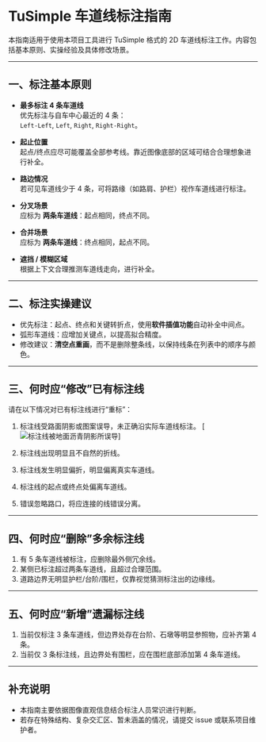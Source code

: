 # TuSimple 车道线标注指南

本指南适用于使用本项目工具进行 TuSimple 格式的 2D 车道线标注工作。内容包括基本原则、实操经验及具体修改场景。

---

## 一、标注基本原则

- **最多标注 4 条车道线**  
  优先标注与自车中心最近的 4 条：  
  `Left-Left`, `Left`, `Right`, `Right-Right`。

- **起止位置**  
  起点/终点应尽可能覆盖全部参考线。靠近图像底部的区域可结合合理想象进行补全。

- **路边情况**  
  若可见车道线少于 4 条，可将路缘（如路肩、护栏）视作车道线进行标注。

- **分叉场景**  
  应标为 **两条车道线**：起点相同，终点不同。

- **合并场景**  
  应标为 **两条车道线**：终点相同，起点不同。

- **遮挡 / 模糊区域**  
  根据上下文合理推测车道线走向，进行补全。

---

## 二、标注实操建议

- 优先标注：起点、终点和关键转折点，使用**软件插值功能**自动补全中间点。
- 弧形车道线：应增加关键点，以提高拟合精度。
- 修改建议：**清空点重画**，而不是删除整条线，以保持线条在列表中的顺序与颜色。

---

## 三、何时应“修改”已有标注线

请在以下情况对已有标注线进行“重标”：

1. 标注线受路面阴影或图案误导，未正确沿实际车道线标注。
  [![标注线被地面沥青阴影所误导](https://github.com/WhosFish/TuSimple-Format-Lane-Annotation-Editor/blob/main/img/%E9%87%8D%E6%96%B0%E4%BF%AE%E8%AE%A2%20-%20%E5%9C%B0%E9%9D%A2%E9%98%B4%E5%BD%B1.png)]
2. 标注线出现明显且不自然的折线。

3. 标注线发生明显偏折，明显偏离真实车道线。

4. 标注线的起点或终点处偏离车道线。

5. 错误忽略路口，将应连接的线错误分离。

---

## 四、何时应“删除”多余标注线

1. 有 5 条车道线被标注，应删除最外侧冗余线。
2. 某侧已标注超过两条车道线，且超过合理范围。
3. 道路边界无明显护栏/台阶/围栏，仅靠视觉猜测标注出的边缘线。

---

## 五、何时应“新增”遗漏标注线

1. 当前仅标注 3 条车道线，但边界处存在台阶、石墩等明显参照物，应补齐第 4 条。
2. 当前仅 3 条标注线，且边界处有围栏，应在围栏底部添加第 4 条车道线。

---

## 补充说明

- 本指南主要依据图像直观信息结合标注人员常识进行判断。
- 若存在特殊结构、复杂交汇区、暂未涵盖的情况，请提交 issue 或联系项目维护者。
